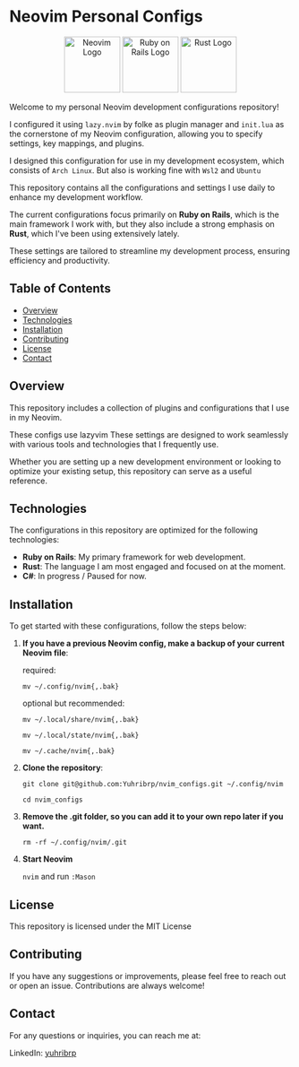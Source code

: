 # Neovim Personal Configs

<p align="center">
  <img src="https://upload.wikimedia.org/wikipedia/commons/4/4f/Neovim-logo.svg" alt="Neovim Logo" width="100"/>
  <img src="https://upload.wikimedia.org/wikipedia/commons/6/62/Ruby_On_Rails_Logo.svg" alt="Ruby on Rails Logo" width="100"/>
  <img src="https://upload.wikimedia.org/wikipedia/commons/d/d5/Rust_programming_language_black_logo.svg" alt="Rust Logo" width="100"/>
</p>


Welcome to my personal Neovim development configurations repository!

I configured it using `lazy.nvim` by folke as plugin manager and `init.lua` as the cornerstone of my Neovim configuration, allowing you to specify settings, key mappings, and plugins.

I designed this configuration for use in my development ecosystem, which consists of `Arch Linux`.
But also is working fine with `Wsl2` and `Ubuntu`

This repository contains all the configurations and settings I use daily to enhance my development workflow. 

The current configurations focus primarily on **Ruby on Rails**, which is the main framework I work with, but they also include a strong emphasis on **Rust**, which I've been using extensively lately.

These settings are tailored to streamline my development process, ensuring efficiency and productivity.

## Table of Contents

- [Overview](#overview)
- [Technologies](#technologies)
- [Installation](#installation)
- [Contributing](#contributing)
- [License](#license)
- [Contact](#contact)

## Overview 

This repository includes a collection of plugins and configurations that I use in my Neovim. 

These configs use lazyvim These settings are designed to work seamlessly with various tools and technologies that I frequently use. 

Whether you are setting up a new development environment or looking to optimize your existing setup, this repository can serve as a useful reference.

## Technologies

The configurations in this repository are optimized for the following technologies:

- **Ruby on Rails**: My primary framework for web development.
- **Rust**: The language I am most engaged and focused on at the moment.
- **C#**: In progress / Paused for now.

## Installation

To get started with these configurations, follow the steps below:

1. **If you have a previous Neovim config, make a backup of your current Neovim file**:


   required:
   
   `mv ~/.config/nvim{,.bak}`



   optional but recommended:


   `mv ~/.local/share/nvim{,.bak}`
   
   `mv ~/.local/state/nvim{,.bak}`
   
   `mv ~/.cache/nvim{,.bak}`

2. **Clone the repository**:

 
   `git clone git@github.com:Yuhribrp/nvim_configs.git ~/.config/nvim`
   
   `cd nvim_configs`

3. **Remove the .git folder, so you can add it to your own repo later if you want.**


   `rm -rf ~/.config/nvim/.git`

4. **Start Neovim**


   `nvim` and run `:Mason` 

## License

This repository is licensed under the MIT License


## Contributing

   If you have any suggestions or improvements, please feel free to reach out or open an issue. Contributions are always welcome!

## Contact

   For any questions or inquiries, you can reach me at:
   
   LinkedIn: [yuhribrp](https://www.linkedin.com/in/yuhribrp/)
